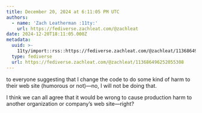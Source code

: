 ```yaml
---
title: December 20, 2024 at 6:11:05 PM UTC
authors:
  - name: 'Zach Leatherman :11ty:'
    url: https://fediverse.zachleat.com/@zachleat
date: 2024-12-20T18:11:05.000Z
metadata:
  uuid: >-
    11ty/import::rss::https://fediverse.zachleat.com/@zachleat/113686496252055308
  type: fediverse
  url: https://fediverse.zachleat.com/@zachleat/113686496252055308
---
```

to everyone suggesting that I change the code to do some kind of harm to their web site (humorous or not)—no, I will not be doing that.

I think we can all agree that it would be wrong to cause production harm to another organization or company’s web site—right?